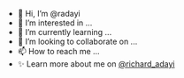 - 👋 Hi, I’m @radayi
- 👀 I’m interested in ...
- 🌱 I’m currently learning ...
- 💞️ I’m looking to collaborate on ...
- 📫 How to reach me ...
- ✨ Learn more about me on <a href = "https://flow.page/richard_adayi">@richard_adayi</a>

<!---
radayi/radayi is a ✨ special ✨ repository because its `README.md` (this file) appears on your GitHub profile.
You can click the Preview link to take a look at your changes.
--->
